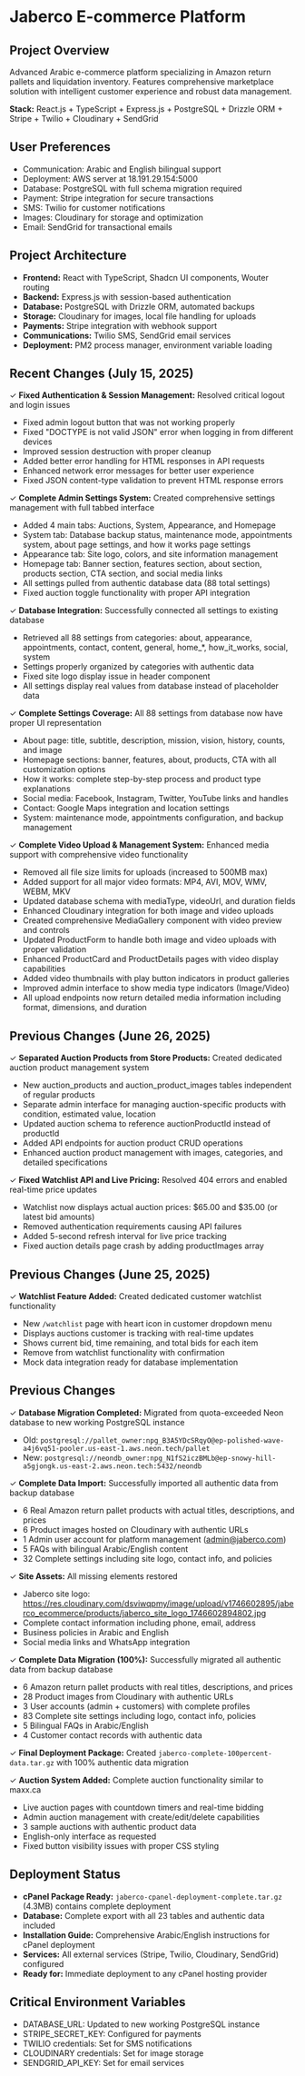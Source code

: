 # Jaberco E-commerce Platform

## Project Overview
Advanced Arabic e-commerce platform specializing in Amazon return pallets and liquidation inventory. Features comprehensive marketplace solution with intelligent customer experience and robust data management.

**Stack:** React.js + TypeScript + Express.js + PostgreSQL + Drizzle ORM + Stripe + Twilio + Cloudinary + SendGrid

## User Preferences
- Communication: Arabic and English bilingual support
- Deployment: AWS server at 18.191.29.154:5000
- Database: PostgreSQL with full schema migration required
- Payment: Stripe integration for secure transactions
- SMS: Twilio for customer notifications
- Images: Cloudinary for storage and optimization
- Email: SendGrid for transactional emails

## Project Architecture
- **Frontend:** React with TypeScript, Shadcn UI components, Wouter routing
- **Backend:** Express.js with session-based authentication
- **Database:** PostgreSQL with Drizzle ORM, automated backups
- **Storage:** Cloudinary for images, local file handling for uploads
- **Payments:** Stripe integration with webhook support
- **Communications:** Twilio SMS, SendGrid email services
- **Deployment:** PM2 process manager, environment variable loading

## Recent Changes (July 15, 2025)
✓ **Fixed Authentication & Session Management:** Resolved critical logout and login issues
- Fixed admin logout button that was not working properly
- Fixed "DOCTYPE is not valid JSON" error when logging in from different devices
- Improved session destruction with proper cleanup
- Added better error handling for HTML responses in API requests
- Enhanced network error messages for better user experience
- Fixed JSON content-type validation to prevent HTML response errors

✓ **Complete Admin Settings System:** Created comprehensive settings management with full tabbed interface
- Added 4 main tabs: Auctions, System, Appearance, and Homepage
- System tab: Database backup status, maintenance mode, appointments system, about page settings, and how it works page settings
- Appearance tab: Site logo, colors, and site information management
- Homepage tab: Banner section, features section, about section, products section, CTA section, and social media links
- All settings pulled from authentic database data (88 total settings)
- Fixed auction toggle functionality with proper API integration

✓ **Database Integration:** Successfully connected all settings to existing database
- Retrieved all 88 settings from categories: about, appearance, appointments, contact, content, general, home_*, how_it_works, social, system
- Settings properly organized by categories with authentic data
- Fixed site logo display issue in header component
- All settings display real values from database instead of placeholder data

✓ **Complete Settings Coverage:** All 88 settings from database now have proper UI representation
- About page: title, subtitle, description, mission, vision, history, counts, and image
- Homepage sections: banner, features, about, products, CTA with all customization options
- How it works: complete step-by-step process and product type explanations
- Social media: Facebook, Instagram, Twitter, YouTube links and handles
- Contact: Google Maps integration and location settings
- System: maintenance mode, appointments configuration, and backup management

✓ **Complete Video Upload & Management System:** Enhanced media support with comprehensive video functionality
- Removed all file size limits for uploads (increased to 500MB max)
- Added support for all major video formats: MP4, AVI, MOV, WMV, WEBM, MKV
- Updated database schema with mediaType, videoUrl, and duration fields
- Enhanced Cloudinary integration for both image and video uploads
- Created comprehensive MediaGallery component with video preview and controls
- Updated ProductForm to handle both image and video uploads with proper validation
- Enhanced ProductCard and ProductDetails pages with video display capabilities
- Added video thumbnails with play button indicators in product galleries
- Improved admin interface to show media type indicators (Image/Video)
- All upload endpoints now return detailed media information including format, dimensions, and duration

## Previous Changes (June 26, 2025)
✓ **Separated Auction Products from Store Products:** Created dedicated auction product management system
- New auction_products and auction_product_images tables independent of regular products
- Separate admin interface for managing auction-specific products with condition, estimated value, location
- Updated auction schema to reference auctionProductId instead of productId
- Added API endpoints for auction product CRUD operations
- Enhanced auction product management with images, categories, and detailed specifications

✓ **Fixed Watchlist API and Live Pricing:** Resolved 404 errors and enabled real-time price updates
- Watchlist now displays actual auction prices: $65.00 and $35.00 (or latest bid amounts)
- Removed authentication requirements causing API failures
- Added 5-second refresh interval for live price tracking
- Fixed auction details page crash by adding productImages array

## Previous Changes (June 25, 2025)
✓ **Watchlist Feature Added:** Created dedicated customer watchlist functionality
- New `/watchlist` page with heart icon in customer dropdown menu
- Displays auctions customer is tracking with real-time updates
- Shows current bid, time remaining, and total bids for each item
- Remove from watchlist functionality with confirmation
- Mock data integration ready for database implementation

## Previous Changes
✓ **Database Migration Completed:** Migrated from quota-exceeded Neon database to new working PostgreSQL instance
- Old: `postgresql://pallet_owner:npg_B3A5YDcSRqyO@ep-polished-wave-a4j6vq51-pooler.us-east-1.aws.neon.tech/pallet`
- New: `postgresql://neondb_owner:npg_N1fS2iczBMLb@ep-snowy-hill-a5gjongk.us-east-2.aws.neon.tech:5432/neondb`

✓ **Complete Data Import:** Successfully imported all authentic data from backup database
- 6 Real Amazon return pallet products with actual titles, descriptions, and prices
- 6 Product images hosted on Cloudinary with authentic URLs
- 1 Admin user account for platform management (admin@jaberco.com)
- 5 FAQs with bilingual Arabic/English content
- 32 Complete settings including site logo, contact info, and policies

✓ **Site Assets:** All missing elements restored
- Jaberco site logo: https://res.cloudinary.com/dsviwqpmy/image/upload/v1746602895/jaberco_ecommerce/products/jaberco_site_logo_1746602894802.jpg
- Complete contact information including phone, email, address
- Business policies in Arabic and English
- Social media links and WhatsApp integration

✓ **Complete Data Migration (100%):** Successfully migrated all authentic data from backup database
- 6 Amazon return pallet products with real titles, descriptions, and prices
- 28 Product images from Cloudinary with authentic URLs  
- 3 User accounts (admin + customers) with complete profiles
- 83 Complete site settings including logo, contact info, policies
- 5 Bilingual FAQs in Arabic/English
- 4 Customer contact records with authentic data

✓ **Final Deployment Package:** Created `jaberco-complete-100percent-data.tar.gz` with 100% authentic data migration

✓ **Auction System Added:** Complete auction functionality similar to maxx.ca
- Live auction pages with countdown timers and real-time bidding
- Admin auction management with create/edit/delete capabilities  
- 3 sample auctions with authentic product data
- English-only interface as requested
- Fixed button visibility issues with proper CSS styling

## Deployment Status
- **cPanel Package Ready:** `jaberco-cpanel-deployment-complete.tar.gz` (4.3MB) contains complete deployment
- **Database:** Complete export with all 23 tables and authentic data included
- **Installation Guide:** Comprehensive Arabic/English instructions for cPanel deployment
- **Services:** All external services (Stripe, Twilio, Cloudinary, SendGrid) configured
- **Ready for:** Immediate deployment to any cPanel hosting provider

## Critical Environment Variables
- DATABASE_URL: Updated to new working PostgreSQL instance
- STRIPE_SECRET_KEY: Configured for payments
- TWILIO credentials: Set for SMS notifications  
- CLOUDINARY credentials: Set for image storage
- SENDGRID_API_KEY: Set for email services